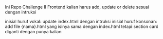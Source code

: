 Ini Repo Challenge II Frontend kalian harus add, update or delete sesuai dengan intruksi

inisial huruf vokal: update index.html dengan intruksi
inisial huruf konsonan: add file {nama}.html yang isinya sama dengan index.html tetapi section card diganti dengan punya kalian
